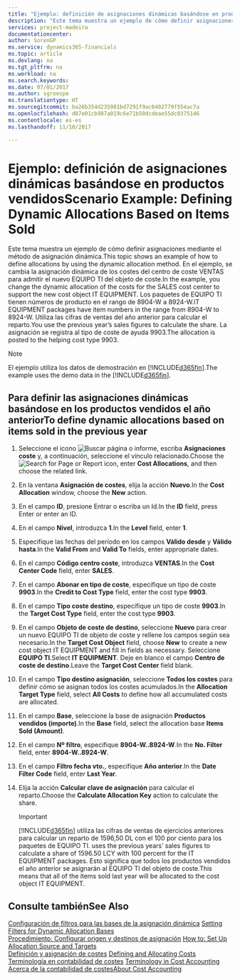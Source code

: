 ```yaml
---
title: "Ejemplo: definición de asignaciones dinámicas basándose en productos vendidos | Documentos de Microsoft"
description: "Este tema muestra un ejemplo de cómo definir asignaciones mediante el método de asignación dinámica."
services: project-madeira
documentationcenter: 
author: SorenGP
ms.service: dynamics365-financials
ms.topic: article
ms.devlang: na
ms.tgt_pltfrm: na
ms.workload: na
ms.search.keywords: 
ms.date: 07/01/2017
ms.author: sgroespe
ms.translationtype: HT
ms.sourcegitcommit: ba26b354d235981bd7291f9ac6402779f554ac7a
ms.openlocfilehash: d87e01cb987a019c6e71b50dcdeae55dc0375146
ms.contentlocale: es-es
ms.lasthandoff: 11/10/2017

---
```

# <a name="scenario-example-defining-dynamic-allocations-based-on-items-sold"></a><span data-ttu-id="35255-103">Ejemplo: definición de asignaciones dinámicas basándose en productos vendidos</span><span class="sxs-lookup"><span data-stu-id="35255-103">Scenario Example: Defining Dynamic Allocations Based on Items Sold</span></span>
<span data-ttu-id="35255-104">Este tema muestra un ejemplo de cómo definir asignaciones mediante el método de asignación dinámica.</span><span class="sxs-lookup"><span data-stu-id="35255-104">This topic shows an example of how to define allocations by using the dynamic allocation method.</span></span> <span data-ttu-id="35255-105">En el ejemplo, se cambia la asignación dinámica de los costes del centro de coste VENTAS para admitir el nuevo EQUIPO TI del objeto de coste.</span><span class="sxs-lookup"><span data-stu-id="35255-105">In the example, you change the dynamic allocation of the costs for the SALES cost center to support the new cost object IT EQUIPMENT.</span></span> <span data-ttu-id="35255-106">Los paquetes de EQUIPO TI tienen números de producto en el rango de 8904-W a 8924-W.</span><span class="sxs-lookup"><span data-stu-id="35255-106">IT EQUIPMENT packages have item numbers in the range from 8904-W to 8924-W.</span></span> <span data-ttu-id="35255-107">Utiliza las cifras de ventas del año anterior para calcular el reparto.</span><span class="sxs-lookup"><span data-stu-id="35255-107">You use the previous year’s sales figures to calculate the share.</span></span> <span data-ttu-id="35255-108">La asignación se registra al tipo de coste de ayuda 9903.</span><span class="sxs-lookup"><span data-stu-id="35255-108">The allocation is posted to the helping cost type 9903.</span></span>  

> [!NOTE]  
>  <span data-ttu-id="35255-109">El ejemplo utiliza los datos de demostración en [!INCLUDE[d365fin](includes/d365fin_md.md)].</span><span class="sxs-lookup"><span data-stu-id="35255-109">The example uses the demo data in the [!INCLUDE[d365fin](includes/d365fin_md.md)].</span></span>  

## <a name="to-define-dynamic-allocations-based-on-items-sold-in-the-previous-year"></a><span data-ttu-id="35255-110">Para definir las asignaciones dinámicas basándose en los productos vendidos el año anterior</span><span class="sxs-lookup"><span data-stu-id="35255-110">To define dynamic allocations based on items sold in the previous year</span></span>  

1.  <span data-ttu-id="35255-111">Seleccione el icono ![Buscar página o informe](media/ui-search/search_small.png "icono Buscar página o informe"), escriba **Asignaciones coste** y, a continuación, seleccione el vínculo relacionado.</span><span class="sxs-lookup"><span data-stu-id="35255-111">Choose the ![Search for Page or Report](media/ui-search/search_small.png "Search for Page or Report icon") icon, enter **Cost Allocations**, and then choose the related link.</span></span>  
2.  <span data-ttu-id="35255-112">En la ventana **Asignación de costes**, elija la acción **Nuevo**.</span><span class="sxs-lookup"><span data-stu-id="35255-112">In the **Cost Allocation** window, choose the **New** action.</span></span>  
3.  <span data-ttu-id="35255-113">En el campo **ID**, presione Entrar o escriba un Id.</span><span class="sxs-lookup"><span data-stu-id="35255-113">In the **ID** field, press Enter or enter an ID.</span></span>  
4.  <span data-ttu-id="35255-114">En el campo **Nivel**, introduzca **1**.</span><span class="sxs-lookup"><span data-stu-id="35255-114">In the **Level** field, enter **1**.</span></span>  
5.  <span data-ttu-id="35255-115">Especifique las fechas del período en los campos **Válido desde** y **Válido hasta**.</span><span class="sxs-lookup"><span data-stu-id="35255-115">In the **Valid From** and **Valid To** fields, enter appropriate dates.</span></span>  
6.  <span data-ttu-id="35255-116">En el campo **Código centro coste**, introduzca **VENTAS**.</span><span class="sxs-lookup"><span data-stu-id="35255-116">In the **Cost Center Code** field, enter **SALES**.</span></span>  
7.  <span data-ttu-id="35255-117">En el campo **Abonar en tipo de coste**, especifique un tipo de coste **9903**.</span><span class="sxs-lookup"><span data-stu-id="35255-117">In the **Credit to Cost Type** field, enter the cost type **9903**.</span></span>  
8.  <span data-ttu-id="35255-118">En el campo **Tipo coste destino**, especifique un tipo de coste **9903**.</span><span class="sxs-lookup"><span data-stu-id="35255-118">In the **Target Cost Type** field, enter the cost type **9903**.</span></span>  
9. <span data-ttu-id="35255-119">En el campo **Objeto de coste de destino**, seleccione **Nuevo** para crear un nuevo EQUIPO TI de objeto de coste y rellene los campos según sea necesario.</span><span class="sxs-lookup"><span data-stu-id="35255-119">In the **Target Cost Object** field, choose **New** to create a new cost object IT EQUIPMENT and fill in fields as necessary.</span></span> <span data-ttu-id="35255-120">Seleccione **EQUIPO TI**.</span><span class="sxs-lookup"><span data-stu-id="35255-120">Select **IT EQUIPMENT**.</span></span> <span data-ttu-id="35255-121">Deje en blanco el campo **Centro de coste de destino**.</span><span class="sxs-lookup"><span data-stu-id="35255-121">Leave the **Target Cost Center** field blank.</span></span>  
10. <span data-ttu-id="35255-122">En el campo **Tipo destino asignación**, seleccione **Todos los costes** para definir cómo se asignan todos los costes acumulados.</span><span class="sxs-lookup"><span data-stu-id="35255-122">In the **Allocation Target Type** field, select **All Costs** to define how all accumulated costs are allocated.</span></span>  
11. <span data-ttu-id="35255-123">En el campo **Base**, seleccione la base de asignación **Productos vendidos (importe)**.</span><span class="sxs-lookup"><span data-stu-id="35255-123">In the **Base** field, select the allocation base **Items Sold (Amount)**.</span></span>  
12. <span data-ttu-id="35255-124">En el campo **Nº filtro**, especifique **8904-W..8924-W**.</span><span class="sxs-lookup"><span data-stu-id="35255-124">In the **No. Filter** field, enter **8904-W..8924-W**.</span></span>  
13. <span data-ttu-id="35255-125">En el campo **Filtro fecha vto.**, especifique **Año anterior**.</span><span class="sxs-lookup"><span data-stu-id="35255-125">In the **Date Filter Code** field, enter **Last Year**.</span></span>  
14. <span data-ttu-id="35255-126">Elija la acción **Calcular clave de asignación** para calcular el reparto.</span><span class="sxs-lookup"><span data-stu-id="35255-126">Choose the **Calculate Allocation Key** action to calculate the share.</span></span>  

    > [!IMPORTANT]  
    >  [!INCLUDE[d365fin](includes/d365fin_md.md)]<span data-ttu-id="35255-127"> utiliza las cifras de ventas de ejercicios anteriores para calcular un reparto de 1596,50 DL con el 100 por ciento para los paquetes de EQUIPO TI.</span><span class="sxs-lookup"><span data-stu-id="35255-127"> uses the previous years’ sales figures to calculate a share of 1596.50 LCY with 100 percent for the IT EQUIPMENT packages.</span></span> <span data-ttu-id="35255-128">Esto significa que todos los productos vendidos el año anterior se asignarán al EQUIPO TI del objeto de coste.</span><span class="sxs-lookup"><span data-stu-id="35255-128">This means that all of the items sold last year will be allocated to the cost object IT EQUIPMENT.</span></span>  

## <a name="see-also"></a><span data-ttu-id="35255-129">Consulte también</span><span class="sxs-lookup"><span data-stu-id="35255-129">See Also</span></span>  
 <span data-ttu-id="35255-130">[Configuración de filtros para las bases de la asignación dinámica](finance-setting-filters-for-dynamic-allocation-bases.md) </span><span class="sxs-lookup"><span data-stu-id="35255-130">[Setting Filters for Dynamic Allocation Bases](finance-setting-filters-for-dynamic-allocation-bases.md) </span></span>  
 <span data-ttu-id="35255-131">[Procedimiento: Configurar origen y destinos de asignación](finance-how-to-set-up-allocation-source-and-targets.md) </span><span class="sxs-lookup"><span data-stu-id="35255-131">[How to: Set Up Allocation Source and Targets](finance-how-to-set-up-allocation-source-and-targets.md) </span></span>  
 <span data-ttu-id="35255-132">[Definición y asignación de costes](finance-define-and-allocate-costs.md) </span><span class="sxs-lookup"><span data-stu-id="35255-132">[Defining and Allocating Costs](finance-define-and-allocate-costs.md) </span></span>  
 <span data-ttu-id="35255-133">[Terminología en contabilidad de costes](finance-terminology-in-cost-accounting.md) </span><span class="sxs-lookup"><span data-stu-id="35255-133">[Terminology in Cost Accounting](finance-terminology-in-cost-accounting.md) </span></span>  
 [<span data-ttu-id="35255-134">Acerca de la contabilidad de costes</span><span class="sxs-lookup"><span data-stu-id="35255-134">About Cost Accounting</span></span>](finance-about-cost-accounting.md)

